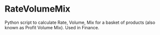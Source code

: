 # RateVolumeMix
Python script to calculate Rate, Volume, Mix for a basket of products (also known as Profit Volume Mix).
Used in Finance.
